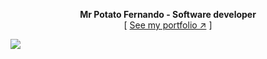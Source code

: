 <div align="center">

**Mr Potato Fernando - Software developer**  
[ [See my portfolio ↗︎][repo-url] ]
  

</div>

[![][banner-url]][repo-url]  

[repo-url]: https://mrpotato.netlify.app
[banner-url]: https://mrpotato.netlify.app/images/background.webp
